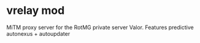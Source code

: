 # vrelay mod
MiTM proxy server for the RotMG private server Valor. Features predictive autonexus + autoupdater
